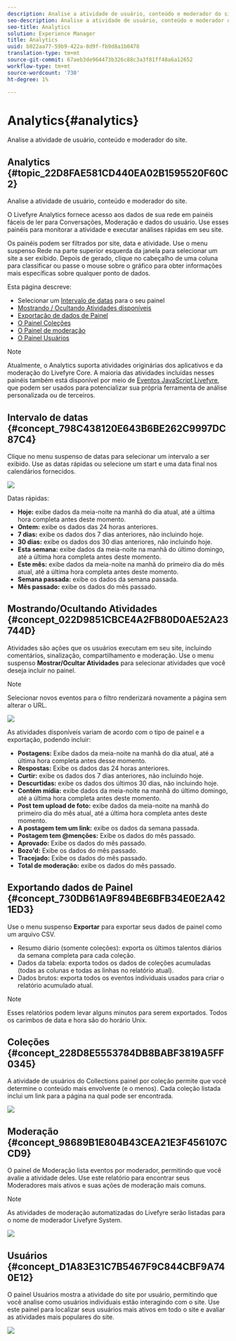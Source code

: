 ```yaml
---
description: Analise a atividade de usuário, conteúdo e moderador do site.
seo-description: Analise a atividade de usuário, conteúdo e moderador do site.
seo-title: Analytics
solution: Experience Manager
title: Analytics
uuid: b022aa77-59b9-422a-8d9f-fb9d8a1b0478
translation-type: tm+mt
source-git-commit: 67aeb3de964473b326c88c3a3f81ff48a6a12652
workflow-type: tm+mt
source-wordcount: '730'
ht-degree: 1%

---
```



# Analytics{#analytics}

Analise a atividade de usuário, conteúdo e moderador do site.

## Analytics {#topic_22D8FAE581CD440EA02B1595520F60C2}

Analise a atividade de usuário, conteúdo e moderador do site.

O Livefyre Analytics fornece acesso aos dados de sua rede em painéis fáceis de ler para Conversações, Moderação e dados do usuário. Use esses painéis para monitorar a atividade e executar análises rápidas em seu site.

Os painéis podem ser filtrados por site, data e atividade. Use o menu suspenso Rede na parte superior esquerda da janela para selecionar um site a ser exibido. Depois de gerado, clique no cabeçalho de uma coluna para classificar ou passe o mouse sobre o gráfico para obter informações mais específicas sobre qualquer ponto de dados.

Esta página descreve:

* Selecionar um [Intervalo de datas](https://answers.livefyre.com/livefyre-studio-version-1/studio/analytics/#DateRange) para o seu painel
* [Mostrando / Ocultando Atividades disponíveis](https://answers.livefyre.com/livefyre-studio-version-1/studio/analytics/#ShowHideActivities)
* [Exportação de dados de Painel](https://answers.livefyre.com/livefyre-studio-version-1/studio/analytics/#ExportDashboardData)
* [O Painel Coleções](https://answers.livefyre.com/livefyre-studio-version-1/studio/analytics/#CollectionsDashboard)
* [O Painel de moderação](https://answers.livefyre.com/livefyre-studio-version-1/studio/analytics/#ModerationDashboard)
* [O Painel Usuários](https://answers.livefyre.com/livefyre-studio-version-1/studio/analytics/#UsersDashboard)

>[!NOTE]
>
>Atualmente, o Analytics suporta atividades originárias dos aplicativos e da moderação do Livefyre Core. A maioria das atividades incluídas nesses painéis também está disponível por meio de [Eventos JavaScript Livefyre](https://answers.livefyre.com/developers/reference/app-customizations/javascript-events/), que podem ser usados para potencializar sua própria ferramenta de análise personalizada ou de terceiros.

## Intervalo de datas {#concept_798C438120E643B6BE262C9997DC87C4}

Clique no menu suspenso de datas para selecionar um intervalo a ser exibido. Use as datas rápidas ou selecione um start e uma data final nos calendários fornecidos.

![](assets/analytics-date-range.png)

Datas rápidas:

* **Hoje:** exibe dados da meia-noite na manhã do dia atual, até a última hora completa antes deste momento.
* **Ontem:** exibe os dados das 24 horas anteriores.
* **7 dias:** exibe os dados dos 7 dias anteriores, não incluindo hoje.
* **30 dias:** exibe os dados dos 30 dias anteriores, não incluindo hoje.
* **Esta semana:** exibe dados da meia-noite na manhã do último domingo, até a última hora completa antes deste momento.
* **Este mês:** exibe dados da meia-noite na manhã do primeiro dia do mês atual, até a última hora completa antes deste momento.
* **Semana passada:** exibe os dados da semana passada.
* **Mês passado:** exibe os dados do mês passado.

## Mostrando/Ocultando Atividades {#concept_022D9851CBCE4A2FB80D0AE52A23744D}

Atividades são ações que os usuários executam em seu site, incluindo comentários, sinalização, compartilhamento e moderação. Use o menu suspenso **Mostrar/Ocultar Atividades** para selecionar atividades que você deseja incluir no painel.

>[!NOTE]
>
>Selecionar novos eventos para o filtro renderizará novamente a página sem alterar o URL.

![](assets/analytics-show-hide-activities.png)

As atividades disponíveis variam de acordo com o tipo de painel e a exportação, podendo incluir:

* **Postagens:** Exibe dados da meia-noite na manhã do dia atual, até a última hora completa antes desse momento.
* **Respostas:** Exibe os dados das 24 horas anteriores.
* **Curtir:** exibe os dados dos 7 dias anteriores, não incluindo hoje.
* **Descurtidas:** exibe os dados dos últimos 30 dias, não incluindo hoje.
* **Contém mídia:** exibe dados da meia-noite na manhã do último domingo, até a última hora completa antes deste momento.
* **Post tem upload de foto:** exibe dados da meia-noite na manhã do primeiro dia do mês atual, até a última hora completa antes deste momento.
* **A postagem tem um link:** exibe os dados da semana passada.
* **Postagem tem @menções:** Exibe os dados do mês passado.
* **Aprovado:** Exibe os dados do mês passado.
* **Bozo&#39;d:** Exibe os dados do mês passado.
* **Tracejado:** Exibe os dados do mês passado.
* **Total de moderação:** exibe os dados do mês passado.

## Exportando dados de Painel {#concept_730DB61A9F894BE6BFB34E0E2A421ED3}

Use o menu suspenso **Exportar** para exportar seus dados de painel como um arquivo CSV.

* Resumo diário (somente coleções): exporta os últimos talentos diários da semana completa para cada coleção.
* Dados da tabela: exporta todos os dados de coleções acumuladas (todas as colunas e todas as linhas no relatório atual).
* Dados brutos: exporta todos os eventos individuais usados para criar o relatório acumulado atual.

>[!NOTE]
>
>Esses relatórios podem levar alguns minutos para serem exportados. Todos os carimbos de data e hora são do horário Unix.

## Coleções {#concept_228D8E5553784DB8BABF3819A5FF0345}

A atividade de usuários do Collections painel por coleção permite que você determine o conteúdo mais envolvente (e o menos). Cada coleção listada inclui um link para a página na qual pode ser encontrada.

![](assets/analytics-collections.png)

## Moderação {#concept_98689B1E804B43CEA21E3F456107CCD9}

O painel de Moderação lista eventos por moderador, permitindo que você avalie a atividade deles. Use este relatório para encontrar seus Moderadores mais ativos e suas ações de moderação mais comuns.

>[!NOTE]
>
>As atividades de moderação automatizadas do Livefyre serão listadas para o nome de moderador Livefyre System.

![](assets/analytics-moderation.png)

## Usuários {#concept_D1A83E31C7B5467F9C844CBF9A740E12}

O painel Usuários mostra a atividade do site por usuário, permitindo que você analise como usuários individuais estão interagindo com o site. Use este painel para localizar seus usuários mais ativos em todo o site e avaliar as atividades mais populares do site.

![](assets/analytics-users.png)

